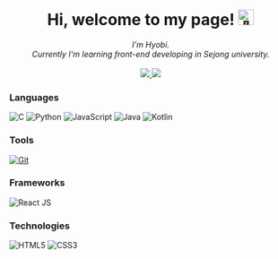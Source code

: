 <h1 align="center">Hi, welcome to my page! <img src="https://github.com/wervlad/wervlad/assets/24524555/766d336d-b87d-44ba-807c-c51de2bc6b4d" width="28px" alt="👋"></h1>

<p align="center">
    <i>
        I'm Hyobi.<br>
        Currently I'm learning front-end developing in Sejong university.<br>
    </i><br>
     <a href="https://www.instagram.com/im_hyobi/">
         <img src="https://img.shields.io/badge/Instagram-orange?style=flat-square&logo=Instagram&logoColor=white&link=https://www.instagram.com/im_hyobi/"/>
    </a>
    <a href="mailto:limhb0909@gmail.com">
        <img src="https://img.shields.io/badge/Gmail-orange?style=flat-square&logo=Gmail&logoColor=white&link=limhb0909@gmail.com"/>
    </a>
</p>

### Languages
![C](https://img.shields.io/badge/c-black?style=for-the-badge&logo=c)
![Python](https://img.shields.io/badge/python-black?style=for-the-badge&logo=python)
![JavaScript](https://img.shields.io/badge/javascript-black?style=for-the-badge&logo=javascript)
![Java](https://img.shields.io/badge/java-black?style=for-the-badge&logo=openjdk)
![Kotlin](https://img.shields.io/badge/kotlin-black?style=for-the-badge&logo=kotlin)

### Tools
[![Git](https://img.shields.io/badge/GitHub-black?style=for-the-badge&logo=GitHub)](https://github.com/wervlad)

### Frameworks
![React JS](https://img.shields.io/badge/react-black?style=for-the-badge&logo=react)

### Technologies
![HTML5](https://img.shields.io/badge/html5-black?style=for-the-badge&logo=html5)
![CSS3](https://img.shields.io/badge/css3-black?style=for-the-badge&logo=css3)

<!--
**Hyobi-Lim/Hyobi-Lim** is a ✨ _special_ ✨ repository because its `README.md` (this file) appears on your GitHub profile.

Here are some ideas to get you started:

- 🔭 I’m currently working on ...
- 🌱 I’m currently learning ...
- 👯 I’m looking to collaborate on ...
- 🤔 I’m looking for help with ...
- 💬 Ask me about ...
- 📫 How to reach me: ...
- 😄 Pronouns: ...
- ⚡ Fun fact: ...
-->
